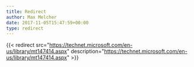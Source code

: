 ```yaml
---
title: Redirect
author: Max Melcher
date: 2017-11-05T15:47:59+00:00
type: redirect
---
```

{{< redirect src="https://technet.microsoft.com/en-us/library/mt147414.aspx" description="https://technet.microsoft.com/en-us/library/mt147414.aspx" >}}
